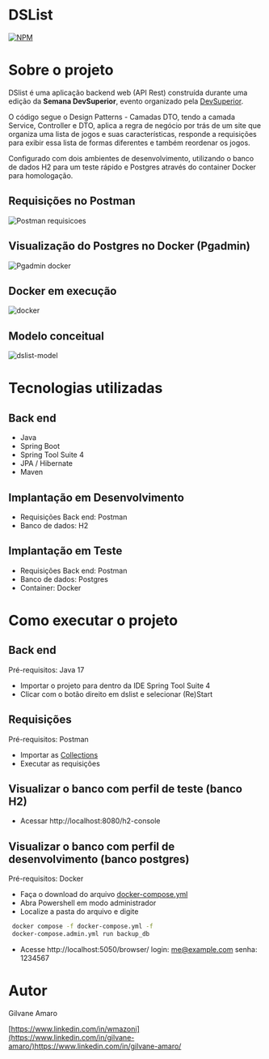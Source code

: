 # DSList
[![NPM](https://img.shields.io/npm/l/react)]([https://github.com/gilvaneamaro/dslist/blob/main/LICENSE) 

# Sobre o projeto

DSlist é uma aplicação backend web (API Rest) construída durante uma edição da **Semana DevSuperior**, evento organizado pela [DevSuperior](https://devsuperior.com.br "Site da DevSuperior").

O código segue o Design Patterns -  Camadas DTO, tendo a camada Service, Controller e DTO, aplica a regra de negócio por trás de um site que organiza uma lista de jogos e suas características, responde a requisições para exibir essa lista de formas diferentes e também reordenar os jogos.

Configurado com dois ambientes de desenvolvimento, utilizando o banco de dados H2 para um teste rápido e Postgres através do container Docker para homologação.



## Requisições no Postman
![Postman requisicoes](https://github.com/gilvaneamaro/dslist/assets/121205315/872b4973-4a33-4c22-b514-41c9b06ab679)

## Visualização do Postgres no Docker (Pgadmin)
![Pgadmin docker](https://github.com/gilvaneamaro/dslist/assets/121205315/58356c8c-07e4-41bc-a48e-9c304eaa2de7)

## Docker em execução
![docker](https://github.com/gilvaneamaro/dslist/assets/121205315/4a8102f8-410d-4463-9d8a-7435b10a083e)

## Modelo conceitual
![dslist-model](https://github.com/gilvaneamaro/dslist/assets/121205315/39f9e6b4-cb62-425f-a886-edee08272d6f)

# Tecnologias utilizadas
## Back end
- Java
- Spring Boot
- Spring Tool Suite 4
- JPA / Hibernate
- Maven

## Implantação em Desenvolvimento
- Requisições Back end: Postman
- Banco de dados: H2

## Implantação em Teste
- Requisições Back end: Postman
- Banco de dados: Postgres
- Container: Docker

# Como executar o projeto

## Back end
Pré-requisitos: Java 17

- Importar o projeto para dentro da IDE Spring Tool Suite 4
- Clicar com o botão direito em dslist e selecionar (Re)Start

## Requisições
Pré-requisitos: Postman

- Importar as [Collections](https://github.com/gilvaneamaro/dslist/blob/main/assets/dslist.postman_collection.json "Link da Collection")
- Executar as requisições 

## Visualizar o banco com perfil de teste (banco H2)

- Acessar http://localhost:8080/h2-console

## Visualizar o banco com perfil de desenvolvimento (banco postgres)
Pré-requisitos: Docker

- Faça o download do arquivo [docker-compose.yml](https://github.com/gilvaneamaro/dslist/blob/main/assets/docker-compose.yml "docker compose")
- Abra Powershell em modo administrador
- Localize a pasta do arquivo e digite
```bash
 docker compose -f docker-compose.yml -f
 docker-compose.admin.yml run backup_db
```
- Acesse http://localhost:5050/browser/
login: me@example.com
senha: 1234567

# Autor

Gilvane Amaro

[https://www.linkedin.com/in/wmazoni](https://www.linkedin.com/in/gilvane-amaro/)https://www.linkedin.com/in/gilvane-amaro/
